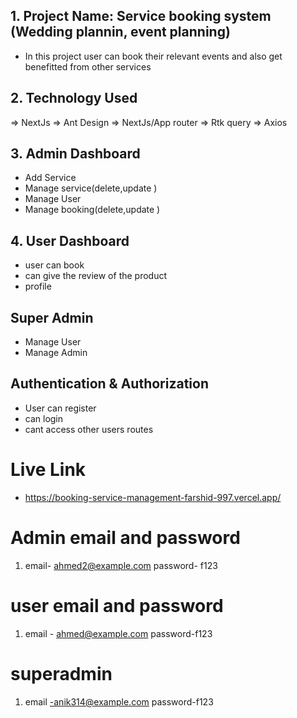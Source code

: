 ## 1. Project Name: Service booking system (Wedding plannin, event planning)

- In this project user can book their relevant events and also get benefitted from other services

## 2. Technology Used

=> NextJs
=> Ant Design
=> NextJs/App router
=> Rtk query
=> Axios

## 3. Admin Dashboard

- Add Service
- Manage service(delete,update )
- Manage User
- Manage booking(delete,update )

## 4. User Dashboard

- user can book
- can give the review of the product
- profile

## Super Admin

- Manage User
- Manage Admin

## Authentication & Authorization

- User can register
- can login
- cant access other users routes

# Live Link

- https://booking-service-management-farshid-997.vercel.app/

# Admin email and password

1. email- ahmed2@example.com
   password- f123

# user email and password

1. email - ahmed@example.com
   password-f123

# superadmin

1. email -anik314@example.com
   password-f123
